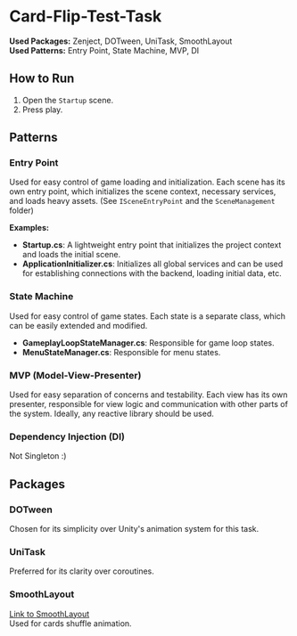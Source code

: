 # Card-Flip-Test-Task

**Used Packages:** Zenject, DOTween, UniTask, SmoothLayout  
**Used Patterns:** Entry Point, State Machine, MVP, DI

## How to Run
1. Open the `Startup` scene.
2. Press play.

## Patterns

### Entry Point
Used for easy control of game loading and initialization. Each scene has its own entry point, which initializes the scene context, necessary services, and loads heavy assets. (See `ISceneEntryPoint` and the `SceneManagement` folder)

**Examples:**
- **Startup.cs**: A lightweight entry point that initializes the project context and loads the initial scene.
- **ApplicationInitializer.cs**: Initializes all global services and can be used for establishing connections with the backend, loading initial data, etc.

### State Machine
Used for easy control of game states. Each state is a separate class, which can be easily extended and modified.

- **GameplayLoopStateManager.cs**: Responsible for game loop states.
- **MenuStateManager.cs**: Responsible for menu states.

### MVP (Model-View-Presenter)
Used for easy separation of concerns and testability. Each view has its own presenter, responsible for view logic and communication with other parts of the system. Ideally, any reactive library should be used.

### Dependency Injection (DI)
Not Singleton :)

## Packages

### DOTween
Chosen for its simplicity over Unity's animation system for this task.

### UniTask
Preferred for its clarity over coroutines.

### SmoothLayout
[Link to SmoothLayout](https://gist.github.com/codorizzi/79aab1ae7d7940fe3e3603af61cd8617)  
Used for cards shuffle animation.

